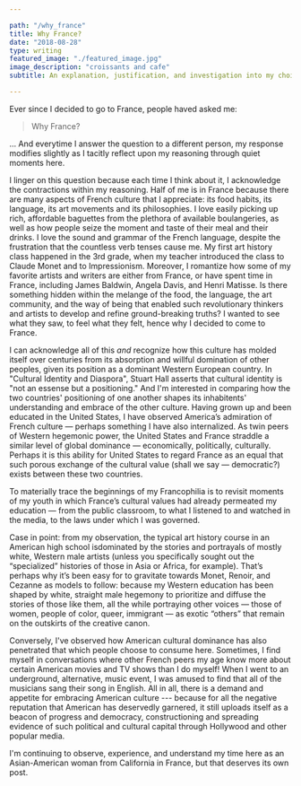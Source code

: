 ```yaml
---

path: "/why_france"
title: Why France?
date: "2018-08-28"
type: writing
featured_image: "./featured_image.jpg"
image_description: "croissants and cafe"
subtitle: An explanation, justification, and investigation into my choice to live in France for 3 months

---
```


Ever since I decided to go to France, people haved asked me:

> Why France?

… And  everytime I answer the question to a different person, my response
modifies slightly as I tacitly reflect upon my reasoning through quiet moments
here.

I linger on this question because each time I think about it, I acknowledge
the contractions within my reasoning. Half of me is in France because there
are many aspects of French culture that I appreciate: its food habits, its
language, its art movements and its philosophies. I love easily picking up
rich, affordable baguettes from the plethora of available boulangeries, as
well as how people seize the moment and taste of their meal and their drinks.
I love the sound and grammar of the French language, despite the frustration
that the countless verb tenses cause me. My first art history class happened
in the 3rd grade, when my teacher introduced the class to Claude Monet and to
Impressionism. Moreover, I romantize how some of my favorite artists and
writers are either from France, or have spent time in France, including James
Baldwin, Angela Davis, and Henri Matisse. Is there something hidden within the
melange of the food, the language, the art community, and the way of being
that enabled such revolutionary thinkers and artists to develop and refine
ground-breaking truths? I wanted to see what they saw, to feel what they felt,
hence why I decided to come to France.


I can acknowledge all of this *and* recognize how this culture has molded
itself over centuries from its absorption and willful domination of other
peoples, given its position as a dominant Western European country.  In
"Cultural Identity and Diaspora", Stuart Hall asserts that cultural identity is
"not an essense but a positioning." And I'm interested in comparing how the two
countries' positioning of one another shapes its inhabitents' understanding and
embrace of the other culture. Having grown up and been educated in the United
States, I have observed America’s admiration of French culture — perhaps
something I have also internalized. As twin peers of Western hegemonic power,
the United States and France straddle a similar level of global dominance —
economically, politically, culturally.  Perhaps it is this ability for United
States to regard France as an equal that such porous exchange of the cultural
value (shall we say — democratic?) exists between these two countries.

To materially trace the beginnings of my Francophilia is to revisit moments of
my youth in which France’s cultural values had already permeated my education
— from the public classroom, to what I listened to and watched in the media,
to the laws under which I was governed.

Case in point: from my observation, the typical art history course in an
American high school isdominated by the stories and portrayals of mostly
white, Western male artists (unless you specifically sought out the
“specialized” histories of those in Asia or Africa, for example). That’s perhaps
why it’s been easy for to gravitate towards Monet, Renoir, and Cezanne as
models to follow: because my Western education has been shaped by white,
straight male hegemony to prioritize and diffuse the stories of those like
them, all the while portraying other voices — those of women, people of color,
queer, immigrant — as exotic “others” that remain on the outskirts of the
creative canon.

Conversely, I've observed how American cultural dominance has also penetrated
that which people choose to consume here. Sometimes, I find myself in
conversations where other French peers my age know more about certain American
movies and TV shows than I do myself! When I went to an underground,
alternative, music event, I was amused to find that all of the musicians sang
their song in English. All in all, there is a demand and appetite for embracing
American culture --- because for all the negative reputation that American has
deservedly garnered, it still uploads itself as a beacon of progress
and democracy, constructioning and spreading evidence of such political and
cultural capital through Hollywood and other popular media.




I'm continuing to observe, experience, and
understand my time here as an Asian-American woman from California in France,
but that deserves its own post. 
